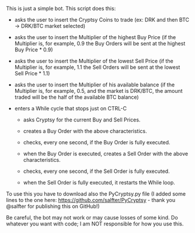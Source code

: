 This is just a simple bot. 
This script does this:

- asks the user to insert the Cryptsy Coins to trade (ex: DRK and then BTC -> DRK/BTC market selected)
- asks the user to insert the Multiplier of the highest Buy Price (if the Multiplier is, for example, 0.9 the Buy Orders will be sent at the highest Buy Price * 0.9)
- asks the user to insert the Multiplier of the lowest Sell Price (if the Multiplier is, for example, 1.1 the Sell Orders will be sent at the lowest Sell Price * 1.1)
- asks the user to insert the Multiplier of his available balance (if the Multiplier is, for example, 0.5, and the market is DRK/BTC, the amount traded will be the half of the available BTC balance)


- enters a While cycle that stops just on CTRL-C

	- asks Cryptsy for the current Buy and Sell Prices.

	- creates a Buy Order with the above characteristics.

	- checks, every one second, if the Buy Order is fully executed. 

	- when the Buy Order is executed, creates a Sell Order with the above characteristics.

	- checks, every one second, if the Sell Order is fully executed.

	- when the Sell Order is fully executed, it restarts the While loop.


To use this you have to download also the PyCryptsy.py file (I added some lines to the one here: https://github.com/salfter/PyCryptsy - thank you @salfter for publishing this on GitHub!)

Be careful, the bot may not work or may cause losses of some kind. Do whatever you want with code; I am NOT responsible for how you use this.